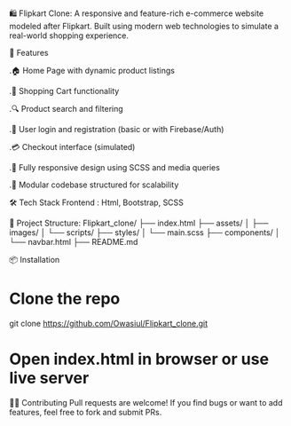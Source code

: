 🛍️ Flipkart Clone:
A responsive and feature-rich e-commerce website modeled after Flipkart. Built using modern web technologies to simulate a real-world shopping experience.

🚀 Features

.🏠 Home Page with dynamic product listings

.🛒 Shopping Cart functionality

.🔍 Product search and filtering

.👤 User login and registration (basic or with Firebase/Auth)

.💳 Checkout interface (simulated)

.📱 Fully responsive design using SCSS and media queries

.🔧 Modular codebase structured for scalability

🛠️ Tech Stack
Frontend	: Html, Bootstrap, SCSS

📁 Project Structure:
Flipkart_clone/
├── index.html
├── assets/
│   ├── images/
│   └── scripts/
├── styles/
│   └── main.scss
├── components/
│   └── navbar.html
├── README.md

📦 Installation

# Clone the repo
git clone https://github.com/Owasiul/Flipkart_clone.git

# Open index.html in browser or use live server

🙋‍♂️ Contributing
Pull requests are welcome! If you find bugs or want to add features, feel free to fork and submit PRs.
